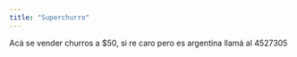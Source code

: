 ```yaml
---
title: "Superchurro"
---
```


Acá se vender churros a $50, si re caro pero es argentina
llamá al 4527305
